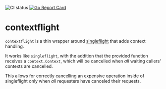 ![CI status](https://github.com/exaring/contextflight/actions/workflows/go.yml/badge.svg)
[![Go Report Card](https://goreportcard.com/badge/github.com/exaring/contextflight)](https://goreportcard.com/report/github.com/exaring/contextflight)

# contextflight

`contextflight` is a thin wrapper around [singleflight](https://pkg.go.dev/golang.org/x/sync/singleflight) that adds
context handling.

It works like `singleflight`, with the addition that the provided function receives a `context.Context`, which will
be cancelled when _all_ waiting callers' contexts are cancelled.

This allows for correctly cancelling an expensive operation inside of singleflight only when _all_ requesters have
canceled their requests.
